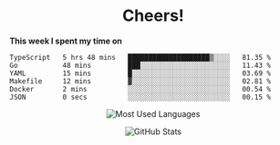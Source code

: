 <h1 align="center">Cheers!</h1>

**This week I spent my time on**
<!--START_SECTION:waka-->

```text
TypeScript   5 hrs 48 mins   ████████████████████▒░░░░   81.35 %
Go           48 mins         ███░░░░░░░░░░░░░░░░░░░░░░   11.43 %
YAML         15 mins         █░░░░░░░░░░░░░░░░░░░░░░░░   03.69 %
Makefile     12 mins         ▓░░░░░░░░░░░░░░░░░░░░░░░░   02.81 %
Docker       2 mins          ░░░░░░░░░░░░░░░░░░░░░░░░░   00.54 %
JSON         0 secs          ░░░░░░░░░░░░░░░░░░░░░░░░░   00.15 %
```

<!--END_SECTION:waka-->

<p align="center"><img src="https://github-readme-stats.vercel.app/api/top-langs/?username=thnkrn&layout=compact&hide=html&theme=tokyonight" alt="Most Used Languages" /></p>

<p align="center"><img src="https://github-readme-stats.vercel.app/api?username=thnkrn&show_icons=true&count_private=true&theme=tokyonight" alt="GitHub Stats" /></p>

<!-- <p align="center"><a href="https://wakatime.com"><img src="https://wakatime.com/share/@thnkrn/40092326-d1bd-471b-89da-9a7c63939402.png" /></p>
 -->
